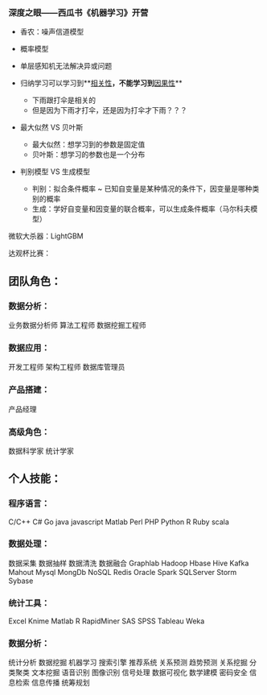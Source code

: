 ### 深度之眼——西瓜书《机器学习》开营

* 香农：噪声信道模型

* 概率模型

* 单层感知机无法解决异或问题

* 归纳学习可以学习到**<u>相关性</u>**，不能学习到**<u>因果性</u>**
  * 下雨跟打伞是相关的
  * 但是因为下雨才打伞，还是因为打伞才下雨？？？

* 最大似然 VS 贝叶斯
  * 最大似然：想学习到的参数是固定值
  * 贝叶斯：想学习的参数也是一个分布
* 判别模型 VS 生成模型
  * 判别：拟合条件概率 ~ 已知自变量是某种情况的条件下，因变量是哪种类别的概率
  * 生成：学好自变量和因变量的联合概率，可以生成条件概率（马尔科夫模型）

微软大杀器：LightGBM

达观杯比赛：

## 团队角色：

### 数据分析：

业务数据分析师
算法工程师
数据挖掘工程师



### 数据应用：

开发工程师
架构工程师
数据库管理员



### 产品搭建：

产品经理



### 高级角色：

数据科学家
统计学家

## 个人技能：

### 程序语言：

C/C++
C#
Go
java
javascript
Matlab
Perl
PHP
Python
R
Ruby
scala



### 数据处理：

数据采集
数据抽样
数据清洗
数据融合
Graphlab
Hadoop
Hbase
Hive
Kafka
Mahout
Mysql
MongDb
NoSQL
Redis
Oracle
Spark
SQLServer
Storm
Sybase



### 统计工具：

Excel
Knime
Matlab
R
RapidMiner
SAS
SPSS
Tableau
Weka



### 数据分析：

统计分析
数据挖掘
机器学习
搜索引擎
推荐系统
关系预测
趋势预测
关系挖掘
分类聚类
文本挖掘
语音识别
图像识别
信号处理
数据可视化
数学建模
密码安全
信息检索
信息传播
统筹规划